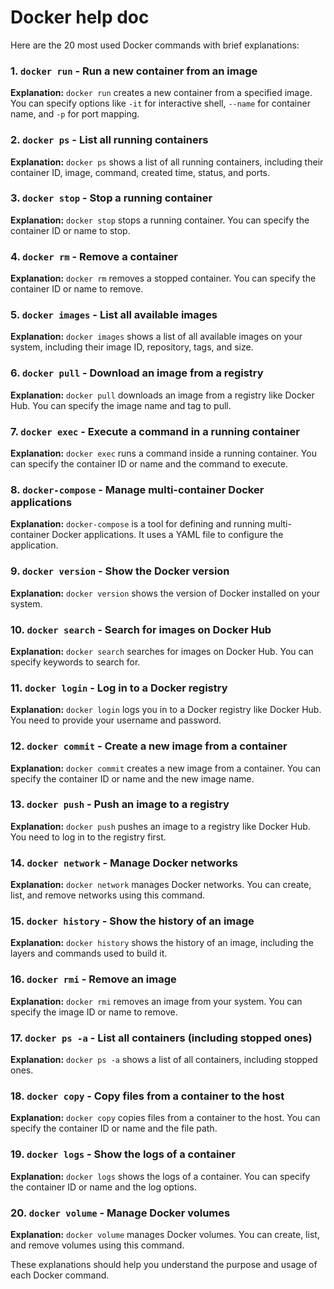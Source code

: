 # Docker help doc

Here are the 20 most used Docker commands with brief explanations:

### 1. `docker run` - Run a new container from an image

**Explanation:** `docker run` creates a new container from a specified image. You can specify options like `-it` for interactive shell, `--name` for container name, and `-p` for port mapping.

### 2. `docker ps` - List all running containers

**Explanation:** `docker ps` shows a list of all running containers, including their container ID, image, command, created time, status, and ports.

### 3. `docker stop` - Stop a running container

**Explanation:** `docker stop` stops a running container. You can specify the container ID or name to stop.

### 4. `docker rm` - Remove a container

**Explanation:** `docker rm` removes a stopped container. You can specify the container ID or name to remove.

### 5. `docker images` - List all available images

**Explanation:** `docker images` shows a list of all available images on your system, including their image ID, repository, tags, and size.

### 6. `docker pull` - Download an image from a registry

**Explanation:** `docker pull` downloads an image from a registry like Docker Hub. You can specify the image name and tag to pull.

### 7. `docker exec` - Execute a command in a running container

**Explanation:** `docker exec` runs a command inside a running container. You can specify the container ID or name and the command to execute.

### 8. `docker-compose` - Manage multi-container Docker applications

**Explanation:** `docker-compose` is a tool for defining and running multi-container Docker applications. It uses a YAML file to configure the application.

### 9. `docker version` - Show the Docker version

**Explanation:** `docker version` shows the version of Docker installed on your system.

### 10. `docker search` - Search for images on Docker Hub

**Explanation:** `docker search` searches for images on Docker Hub. You can specify keywords to search for.

### 11. `docker login` - Log in to a Docker registry

**Explanation:** `docker login` logs you in to a Docker registry like Docker Hub. You need to provide your username and password.

### 12. `docker commit` - Create a new image from a container

**Explanation:** `docker commit` creates a new image from a container. You can specify the container ID or name and the new image name.

### 13. `docker push` - Push an image to a registry

**Explanation:** `docker push` pushes an image to a registry like Docker Hub. You need to log in to the registry first.

### 14. `docker network` - Manage Docker networks

**Explanation:** `docker network` manages Docker networks. You can create, list, and remove networks using this command.

### 15. `docker history` - Show the history of an image

**Explanation:** `docker history` shows the history of an image, including the layers and commands used to build it.

### 16. `docker rmi` - Remove an image

**Explanation:** `docker rmi` removes an image from your system. You can specify the image ID or name to remove.

### 17. `docker ps -a` - List all containers (including stopped ones)

**Explanation:** `docker ps -a` shows a list of all containers, including stopped ones.

### 18. `docker copy` - Copy files from a container to the host

**Explanation:** `docker copy` copies files from a container to the host. You can specify the container ID or name and the file path.

### 19. `docker logs` - Show the logs of a container

**Explanation:** `docker logs` shows the logs of a container. You can specify the container ID or name and the log options.

### 20. `docker volume` - Manage Docker volumes

**Explanation:** `docker volume` manages Docker volumes. You can create, list, and remove volumes using this command.

These explanations should help you understand the purpose and usage of each Docker command.